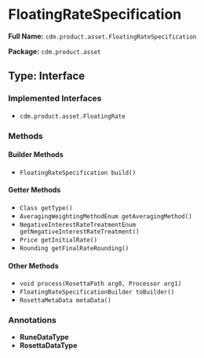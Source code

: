 # FloatingRateSpecification

**Full Name:** `cdm.product.asset.FloatingRateSpecification`

**Package:** `cdm.product.asset`

## Type: Interface

### Implemented Interfaces

- `cdm.product.asset.FloatingRate`

### Methods

#### Builder Methods

- `FloatingRateSpecification build()`

#### Getter Methods

- `Class getType()`
- `AveragingWeightingMethodEnum getAveragingMethod()`
- `NegativeInterestRateTreatmentEnum getNegativeInterestRateTreatment()`
- `Price getInitialRate()`
- `Rounding getFinalRateRounding()`

#### Other Methods

- `void process(RosettaPath arg0, Processor arg1)`
- `FloatingRateSpecificationBuilder toBuilder()`
- `RosettaMetaData metaData()`

### Annotations

- **RuneDataType**
- **RosettaDataType**

